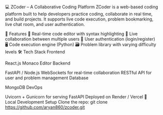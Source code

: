 💻 ZCoder – A Collaborative Coding Platform
ZCoder is a web-based coding platform built to help developers practice coding, collaborate in real time, and build projects. It supports live code execution, problem bookmarking, live chat room, and user authentication.

🚀 Features
🧠 Real-time code editor with syntax highlighting
💬 Live collaboration between multiple users
🔐 User authentication (login/register)
🖥️ Code execution engine (Python)
🗃️ Problem library with varying difficulty levels
🛠️ Tech Stack
Frontend

React.js
Monaco Editor
Backend

FastAPI / Node.js
WebSockets for real-time collaboration
RESTful API for user and problem management
Database

MongoDB
DevOps

Uvicorn + Gunicorn for serving FastAPI
Deployed on Render / Vercel
🧪 Local Development Setup
Clone the repo:
git clone https://github.com/aryan860/zcoder.git
